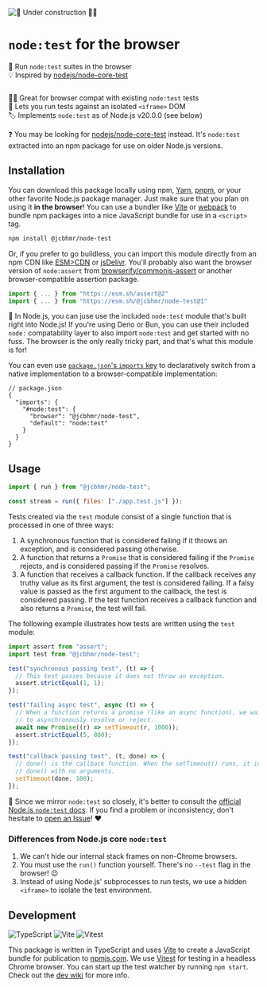 ![🚧 Under construction 👷‍♂️](https://i.imgur.com/LEP2R3N.png)

# `node:test` for the browser

🧪 Run `node:test` suites in the browser \
💡 Inspired by [nodejs/node-core-test]

<div align="center">

![]()

</div>

👨‍🔬 Great for browser compat with existing `node:test` tests \
🌲 Lets you run tests against an isolated `<iframe>` DOM \
🏷️ Implements `node:test` as of Node.js v20.0.0 (see below)

❓ You may be looking for [nodejs/node-core-test] instead. It's `node:test`
extracted into an npm package for use on older Node.js versions.

## Installation

You can download this package locally using npm, [Yarn], [pnpm], or your other
favorite Node.js package manager. Just make sure that you plan on using it **in
the browser**! You can use a bundler like [Vite] or [webpack] to bundle npm
packages into a nice JavaScript bundle for use in a `<script>` tag.

```sh
npm install @jcbhmr/node-test
```

Or, if you prefer to go buildless, you can import this module directly from an
npm CDN like [ESM>CDN] or [jsDelivr]. You'll probably also want the browser
version of `node:assert` from [browserify/commonjs-assert] or another
browser-compatible assertion package.

```js
import { ... } from "https://esm.sh/assert@2"
import { ... } from "https://esm.sh/@jcbhmr/node-test@1"
```

🛑 In Node.js, you can juse use the included `node:test` module that's built
right into Node.js! If you're using Deno or Bun, you can use their included
`node:` compatability layer to also import `node:test` and get started with no
fuss. The browser is the only really tricky part, and that's what this module is
for!

You can even use [`package.json`'s `imports` key] to declaratively switch from a
native implementation to a browser-compatible implementation:

```jsonc
// package.json
{
  "imports": {
    "#node:test": {
      "browser": "@jcbhmr/node-test",
      "default": "node:test"
    }
  }
}
```

## Usage

```js
import { run } from "@jcbhmr/node-test";

const stream = run({ files: ["./app.test.js"] });
```

Tests created via the `test` module consist of a single function that is
processed in one of three ways:

1. A synchronous function that is considered failing if it throws an exception,
   and is considered passing otherwise.
2. A function that returns a `Promise` that is considered failing if the
   `Promise` rejects, and is considered passing if the `Promise` resolves.
3. A function that receives a callback function. If the callback receives any
   truthy value as its first argument, the test is considered failing. If a
   falsy value is passed as the first argument to the callback, the test is
   considered passing. If the test function receives a callback function and
   also returns a `Promise`, the test will fail.

The following example illustrates how tests are written using the `test` module:

```js
import assert from "assert";
import test from "@jcbhmr/node-test";

test("synchronous passing test", (t) => {
  // This test passes because it does not throw an exception.
  assert.strictEqual(1, 1);
});

test("failing async test", async (t) => {
  // When a function returns a promise (like an async function), we wait for it
  // to asynchronously resolve or reject.
  await new Promise((r) => setTimeout(r, 1000));
  assert.strictEqual(5, 800);
});

test("callback passing test", (t, done) => {
  // done() is the callback function. When the setTimeout() runs, it invokes
  // done() with no arguments.
  setTimeout(done, 100);
});
```

📗 Since we mirror `node:test` so closely, it's better to consult the [official
Node.js `node:test` docs]. If you find a problem or inconsistency, don't
hesitate to [open an Issue]! ❤️

### Differences from Node.js core `node:test`

1. We can't hide our internal stack frames on non-Chrome browsers.
2. You must use the `run()` function yourself. There's no `--test` flag in the
   browser! 😉
3. Instead of using Node.js' subprocesses to run tests, we use a hidden
   `<iframe>` to isolate the test environment.

## Development

![TypeScript](https://img.shields.io/static/v1?style=for-the-badge&message=TypeScript&color=3178C6&logo=TypeScript&logoColor=FFFFFF&label=)
![Vite](https://img.shields.io/static/v1?style=for-the-badge&message=Vite&color=646CFF&logo=Vite&logoColor=FFFFFF&label=)
![Vitest](https://img.shields.io/static/v1?style=for-the-badge&message=Vitest&color=6E9F18&logo=Vitest&logoColor=FFFFFF&label=)

This package is written in TypeScript and uses [Vite] to create a JavaScript
bundle for publication to [npmjs.com]. We use [Vitest] for testing in a headless
Chrome browser. You can start up the test watcher by running `npm start`. Check
out the [dev wiki] for more info.

<!-- prettier-ignore-start -->
[`package.json`'s `imports` key]: https://nodejs.org/api/packages.html#imports
[official Node.js `node:test` docs]: https://nodejs.org/api/test.html#test-runner
[nodejs/node-core-test]: https://github.com/nodejs/node-core-test#readme
[open an Issue]: https://github.com/jcbhmr/node-test/issues/new
[Yarn]: https://yarnpkg.com/
[pnpm]: https://pnpm.io/
[Vite]: https://vitejs.dev/
[Vitest]: https://vitest.dev/
[webpack]: https://webpack.js.org/
[ESM>CDN]: https://esm.sh/
[jsDelivr]: https://www.jsdelivr.com/esm
[browserify/commonjs-assert]: https://github.com/browserify/commonjs-assert#readme
[npmjs.com]: https://www.npmjs.com/
[dev wiki]: https://github.com/jcbhmr/node-test/wiki
<!-- prettier-ignore-end -->
